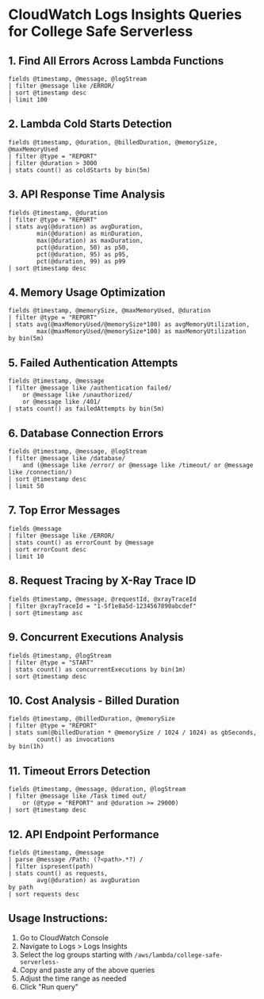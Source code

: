 # CloudWatch Logs Insights Queries for College Safe Serverless

## 1. Find All Errors Across Lambda Functions
```
fields @timestamp, @message, @logStream
| filter @message like /ERROR/
| sort @timestamp desc
| limit 100
```

## 2. Lambda Cold Starts Detection
```
fields @timestamp, @duration, @billedDuration, @memorySize, @maxMemoryUsed
| filter @type = "REPORT"
| filter @duration > 3000
| stats count() as coldStarts by bin(5m)
```

## 3. API Response Time Analysis
```
fields @timestamp, @duration
| filter @type = "REPORT"
| stats avg(@duration) as avgDuration,
        min(@duration) as minDuration,
        max(@duration) as maxDuration,
        pct(@duration, 50) as p50,
        pct(@duration, 95) as p95,
        pct(@duration, 99) as p99
| sort @timestamp desc
```

## 4. Memory Usage Optimization
```
fields @timestamp, @memorySize, @maxMemoryUsed, @duration
| filter @type = "REPORT"
| stats avg(@maxMemoryUsed/@memorySize*100) as avgMemoryUtilization,
        max(@maxMemoryUsed/@memorySize*100) as maxMemoryUtilization
by bin(5m)
```

## 5. Failed Authentication Attempts
```
fields @timestamp, @message
| filter @message like /authentication failed/
    or @message like /unauthorized/
    or @message like /401/
| stats count() as failedAttempts by bin(5m)
```

## 6. Database Connection Errors
```
fields @timestamp, @message, @logStream
| filter @message like /database/
    and (@message like /error/ or @message like /timeout/ or @message like /connection/)
| sort @timestamp desc
| limit 50
```

## 7. Top Error Messages
```
fields @message
| filter @message like /ERROR/
| stats count() as errorCount by @message
| sort errorCount desc
| limit 10
```

## 8. Request Tracing by X-Ray Trace ID
```
fields @timestamp, @message, @requestId, @xrayTraceId
| filter @xrayTraceId = "1-5f1e8a5d-1234567890abcdef"
| sort @timestamp asc
```

## 9. Concurrent Executions Analysis
```
fields @timestamp, @logStream
| filter @type = "START"
| stats count() as concurrentExecutions by bin(1m)
| sort @timestamp desc
```

## 10. Cost Analysis - Billed Duration
```
fields @timestamp, @billedDuration, @memorySize
| filter @type = "REPORT"
| stats sum(@billedDuration * @memorySize / 1024 / 1024) as gbSeconds,
        count() as invocations
by bin(1h)
```

## 11. Timeout Errors Detection
```
fields @timestamp, @message, @duration, @logStream
| filter @message like /Task timed out/
    or (@type = "REPORT" and @duration >= 29000)
| sort @timestamp desc
```

## 12. API Endpoint Performance
```
fields @timestamp, @message
| parse @message /Path: (?<path>.*?) /
| filter ispresent(path)
| stats count() as requests,
        avg(@duration) as avgDuration
by path
| sort requests desc
```

## Usage Instructions:
1. Go to CloudWatch Console
2. Navigate to Logs > Logs Insights
3. Select the log groups starting with `/aws/lambda/college-safe-serverless-`
4. Copy and paste any of the above queries
5. Adjust the time range as needed
6. Click "Run query"
